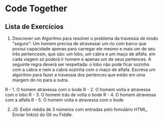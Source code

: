 # Code Together

## Lista de Exercícios  

1. Descrever um Algoritmo para resolver o problema da travessia de modo "seguro":
Um homem precisa de atravessar um rio com barco que possui capacidade apenas para carregar ele mesmo e mais um de seu três pertencesm, que são: um lobo, um cabra e um maço de alfafa. em cada viagem só poderá ir homem e apenas um de seus pertences. A seguinte regra deverá ser respeitada: o lobo não pode ficar sozinho com a cabra e nem a cabra sozinha com o maço de alfafa. Escreva um algoritmo para fazer a travessia dos pertences que estão em uma margem do rio para a outra.

R  - 1. O homem atravessa com o bode
R  - 2. O homem volta e atravessa com o lobo
R  - 3. O homem trás de volta o bode
R  - 4. O homem atravessa com a alfafa
R  - 5. O homem volta e atravessa com o bode


2. JS: Exibir média de 3 números com entradas pelo fomulário HTML, Enviar link(s) do Git ou  Fiddle.